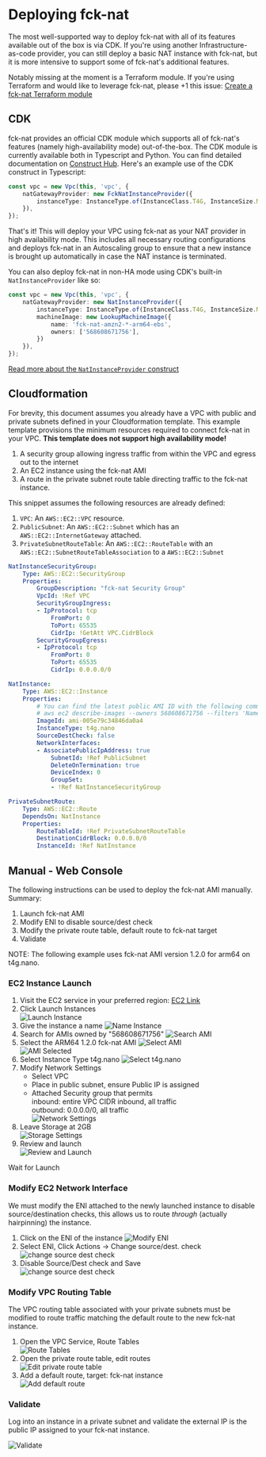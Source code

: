 # Deploying fck-nat

The most well-supported way to deploy fck-nat with all of its features available out of the box is via CDK. If you're
using another Infrastructure-as-code provider, you can still deploy a basic NAT instance with fck-nat, but it is more
intensive to support some of fck-nat's additional features.

Notably missing at the moment is a Terraform module. If you're using Terraform and would like to leverage fck-nat,
please +1 this issue: [Create a fck-nat Terraform module](https://github.com/AndrewGuenther/fck-nat/issues/4)

## CDK

fck-nat provides an official CDK module which supports all of fck-nat's features (namely high-availability mode)
out-of-the-box. The CDK module is currently available both in Typescript and Python. You can find detailed
documentation on [Construct Hub](https://constructs.dev/packages/cdk-fck-nat/v/1.0.0). Here's an example use of the
CDK construct in Typescript:

``` ts
const vpc = new Vpc(this, 'vpc', {
    natGatewayProvider: new FckNatInstanceProvider({
        instanceType: InstanceType.of(InstanceClass.T4G, InstanceSize.MICRO),
    }),
});
```

That's it! This will deploy your VPC using fck-nat as your NAT provider in high availability mode. This includes all
necessary routing configurations and deploys fck-nat in an Autoscaling group to ensure that a new instance is brought
up automatically in case the NAT instance is terminated.

You can also deploy fck-nat in non-HA mode using CDK's built-in `NatInstanceProvider` like so:

``` ts
const vpc = new Vpc(this, 'vpc', {
    natGatewayProvider: new NatInstanceProvider({
        instanceType: InstanceType.of(InstanceClass.T4G, InstanceSize.MICRO),
        machineImage: new LookupMachineImage({
            name: 'fck-nat-amzn2-*-arm64-ebs',
            owners: ['568608671756'],
        })
    }),
});
```

[Read more about the `NatInstanceProvider` construct](https://docs.aws.amazon.com/cdk/api/latest/docs/@aws-cdk_aws-ec2.NatInstanceProvider.html)

## Cloudformation

For brevity, this document assumes you already have a VPC with public and private subnets defined in your
Cloudformation template. This example template provisions the minimum resources required to connect fck-nat in your
VPC. **This template does not support high availability mode!**

1. A security group allowing ingress traffic from within the VPC and egress out to the internet
2. An EC2 instance using the fck-nat AMI
3. A route in the private subnet route table directing traffic to the fck-nat instance.

This snippet assumes the following resources are already defined:

1. `VPC`: An `AWS::EC2::VPC` resource.
2. `PublicSubnet`: An `AWS::EC2::Subnet` which has an `AWS::EC2::InternetGateway` attached.
3. `PrivateSubnetRouteTable`: An `AWS::EC2::RouteTable` with an `AWS::EC2::SubnetRouteTableAssociation` to a `AWS::EC2::Subnet`

``` yaml
NatInstanceSecurityGroup:
    Type: AWS::EC2::SecurityGroup
    Properties:
        GroupDescription: "fck-nat Security Group"
        VpcId: !Ref VPC
        SecurityGroupIngress:
        - IpProtocol: tcp
            FromPort: 0
            ToPort: 65535
            CidrIp: !GetAtt VPC.CidrBlock
        SecurityGroupEgress:
        - IpProtocol: tcp
            FromPort: 0
            ToPort: 65535
            CidrIp: 0.0.0.0/0

NatInstance:
    Type: AWS::EC2::Instance
    Properties:
        # You can find the latest public AMI ID with the following command:
        # aws ec2 describe-images --owners 568608671756 --filters 'Name=name,Values=fck-nat-amzn2-*'
        ImageId: ami-005e79c34846da0a4
        InstanceType: t4g.nano
        SourceDestCheck: false
        NetworkInterfaces:
        - AssociatePublicIpAddress: true
            SubnetId: !Ref PublicSubnet
            DeleteOnTermination: true
            DeviceIndex: 0
            GroupSet:
            - !Ref NatInstanceSecurityGroup

PrivateSubnetRoute:
    Type: AWS::EC2::Route
    DependsOn: NatInstance
    Properties:
        RouteTableId: !Ref PrivateSubnetRouteTable
        DestinationCidrBlock: 0.0.0.0/0
        InstanceId: !Ref NatInstance
```

## Manual - Web Console
The following instructions can be used to deploy the fck-nat AMI manually.  
Summary:  
1. Launch fck-nat AMI
2. Modify ENI to disable source/dest check
3. Modify the private route table, default route to fck-nat target
4. Validate

NOTE: The following example uses fck-nat AMI version 1.2.0 for arm64 on t4g.nano.

### EC2 Instance Launch
1. Visit the EC2 service in your preferred region: [EC2 Link](https://us-east-2.console.aws.amazon.com/ec2/)
2. Click Launch Instances  
   ![Launch Instance](images/2_launch_instance.png "Launch Instance")
3. Give the instance a name
   ![Name Instance](images/3_name_instance.png "Name Instance")
4. Search for AMIs owned by "568608671756"
   ![Search AMI](images/4_search_owner.png "Search AMI Owner")
5. Select the ARM64 1.2.0 fck-nat AMI
   ![Select AMI](images/5_select_ami.png "Select AMI")  
   ![AMI Selected](images/5.2_ami_selected.png "AMI Selected")  
6. Select Instance Type t4g.nano
   ![Select t4g.nano](images/6_select_instance_type.png "Select Instance Type")  
7. Modify Network Settings  
   - Select VPC  
   - Place in public subnet, ensure Public IP is assigned  
   - Attached Security group that permits  
       inbound: entire VPC CIDR inbound, all traffic  
       outbound: 0.0.0.0/0, all traffic  
   ![Network Settings](images/7_network_settings.png "Network Settings")  
8. Leave Storage at 2GB  
   ![Storage Settings](images/8_storage_2gb.png "Storage Settings")  
9. Review and launch  
   ![Review and Launch](images/9_review_and_launch.png "Review and Launch")  

Wait for Launch

### Modify EC2 Network Interface
We must modify the ENI attached to the newly launched instance to disable source/destination checks, this allows us to route _through_ (actually hairpinning) the instance.
1. Click on the ENI of the instance
   ![Modify ENI](images/1_open_eni.png "Modify ENI")  
2. Select ENI, Click Actions -> Change source/dest. check
   ![change source dest check](images/2_change_source_dest_check.png "Change Source/Dest Check")  
3. Disable Source/Dest check and Save  
   ![change source dest check](images/3_disable_and_save.png "Disable Source/Dest Check")  
 
### Modify VPC Routing Table
The VPC routing table associated with your private subnets must be modified to route traffic matching the default route to the new fck-nat instance.  
1.  Open the VPC Service, Route Tables  
   ![Route Tables](images/1_route_tables.png "VPC Route Tables")  
2. Open the private route table, edit routes  
   ![Edit private route table](images/2_edit_route_table.png "Edit Private Route Table")  
3. Add a default route, target: fck-nat instance  
   ![Add default route](images/3_add_new_default_route_to_instance.png "Add default route to fck-nat target")  

### Validate
Log into an instance in a private subnet and validate the external IP is the public IP assigned to your fck-nat instance.  

![Validate](images/1_validate.png "Validate")  


